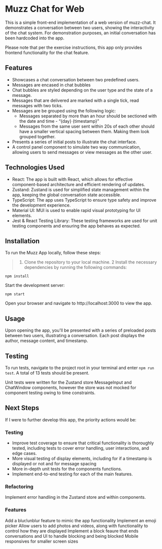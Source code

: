 # Muzz Chat for Web

This is a simple front-end implementation of a web version of muzz-chat. It demonstrates a conversation between two users, showing the interactivity of the chat system. For demonstration purposes, an initial conversation has been hardcoded into the app.

Please note that per the exercise instructions, this app only provides frontend functionality for the chat feature.

## Features

- Showcases a chat conversation between two predefined users.
- Messages are encased in chat bubbles
- Chat bubbles are styled depending on the user type and the state of a message.
- Messages that are delivered are marked with a single tick, read messages with two ticks.
- Messages are be grouped using the following logic:
  - Messages separated by more than an hour should be sectioned with the date and time - “{day} {timestamp}”
  - Messages from the same user sent within 20s of each other should have a smaller vertical spacing between them. Making them look grouped together.
- Presents a series of initial posts to illustrate the chat interface.
- A control panel component to simulate two way communication, allowing users to send messages or view messages as the other user.

## Technologies Used

- React: The app is built with React, which allows for effective component-based architecture and efficient rendering of updates.
- Zustand: Zustand is used for simplified state management within the app, keeping the global conversation state accessible.
- TypeScript: The app uses TypeScript to ensure type safety and improve the development experience.
- Material UI: MUI is used to enable rapid visual prototyping for UI elements.
- Jest & React Testing Library: These testing frameworks are used for unit testing components and ensuring the app behaves as expected.

## Installation

To run the Muzz App locally, follow these steps:

> 1. Clone the repository to your local machine.
>    2 Install the necessary dependencies by running the following commands:

```
npm install
```

Start the development server:

```
npm start
```

Open your browser and navigate to http://localhost:3000 to view the app.

## Usage

Upon opening the app, you'll be presented with a series of preloaded posts between two users, illustrating a conversation.
Each post displays the author, message content, and timestamp.

## Testing

To run tests, navigate to the project root in your terminal and enter `npm run test`. A total of 13 tests should be present.

Unit tests were written for the Zustand store MessageInput and ChatWindow components, however the store was not mocked for component testing owing to time constraints.

## Next Steps

If I were to further develop this app, the priority actions would be:

### Testing

- Improve test coverage to ensure that critical functionality is thoroughly tested, including tests to cover error handling, user interactions, and edge cases.
- More visual testing of display elements, including for if a timestamp is displayed or not and for message spacing
- More in-depth unit tests for the components functions.
- Implement end-to-end testing for each of the main features.

### Refactoring

Implement error handling in the Zustand store and within components.

### Features

Add a blur/unblur feature to mimic the app functionality
Implement an emoji picker
Allow users to add photos and videos, along with functionality to control how they are displayed
Implement a block feaure that ends conversations and UI to handle blocking and being blocked
Mobile responsives for smaller screen sizes
